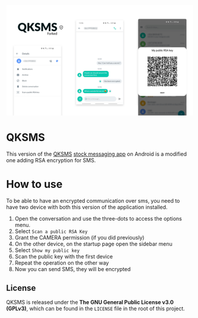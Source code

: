 ![QKSMS](https://github.com/axel7083/qksms/blob/master/Screenshot.png)

# QKSMS

This version of the [QKSMS](https://github.com/moezbhatti/qksms) [stock messaging app](https://github.com/android/platform_packages_apps_mms) on Android is a modified one adding RSA encryption for SMS.

# How to use

To be able to have an encrypted communication over sms, you need to have two device with both this version of the application installed. 

1. Open the conversation and use the three-dots to access the options menu.
2. Select `Scan a public RSA Key`
3. Grant the CAMERA permission (if you did previously)
4. On the other device, on the startup page open the sidebar menu
5. Select `Show my public key`
6. Scan the public key with the first device
7. Repeat the operation on the other way
8. Now you can send SMS, they will be encrypted

## License

QKSMS is released under the **The GNU General Public License v3.0 (GPLv3)**, which can be found in the `LICENSE` file in the root of this project.
